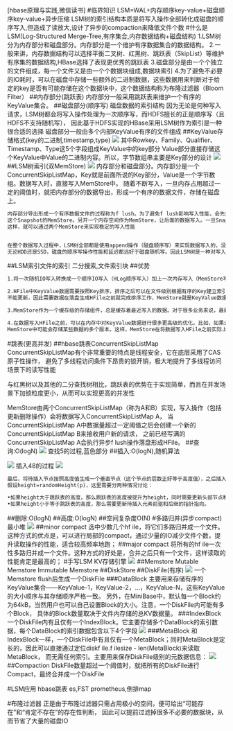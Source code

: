 [hbase原理与实践,微信读书]
#临界知识
LSM=WAL+内存顺序key-value+磁盘顺序key-value+异步压缩
LSM树的索引结构本质是将写入操作全部转化成磁盘的顺序写入,但造成了读放大,设计了异步的compaction来降低文件个数
#什么是LSM(Log-Structured Merge-Tree,有序集合,内存数据结构+磁盘结构)
1.LSM树分为内存部分和磁盘部分。内存部分是一个维护有序数据集合的数据结构。
2.一般来讲，内存数据结构可以选择平衡二叉树、红黑树、跳跃表（SkipList）等维护有序集的数据结构,HBase选择了表现更优秀的跳跃表
3.磁盘部分是由一个个独立的文件组成，每一个文件又是由一个个数据块组成,数据块索引
4.为了避免不必要的IO耗时，可以在磁盘中存储一些额外的二进制数据，这些数据用来判断对于给定的key是否有可能存储在这个数据块中，这个数据结构称为布隆过滤器（Bloom Filter）
##内存部分(跳跃表)
内存部分一般采用跳跃表来维护一个有序的KeyValue集合。
##磁盘部分(顺序写)
磁盘数据的索引结构
因为无论是何种写入请求，LSM树都会将写入操作处理为一次顺序写，而HDFS擅长的正是顺序写（且HDFS不支持随机写），
因此基于HDFS实现的HBase采用LSM树作为索引是一种很合适的选择
磁盘部分一般由多个内部KeyValue有序的文件组成
##KeyValue存储格式(key的二进制,timestamp,type)
[](https://weread.qq.com/web/reader/632326807192b335632d09ck65132ca01b6512bd43d90e3)
![](.z_01_hbase_01_数据结构_LSM_images/fdbaa3ae.png)
其中Rowkey、Family、Qualifier、Timestamp、Type这5个字段组成KeyValue中的key部分
Value部分直接存储这个KeyValue中Value的二进制内容。所以，字节数组串主要是Key部分的设计
![](.z_01_hbase_01_数据结构_LSM_images/a09dd48a.png)
##LSM树索引(双MemStore)
![](.z_01_hbase_01_数据结构_LSM_images/58b60dfb.png)
内存部分和磁盘部分。内存部分是一个ConcurrentSkipListMap，Key就是前面所说的Key部分，Value是一个字节数组。数据写入时，直接写入MemStore中。
随着不断写入，一旦内存占用超过一定的阈值时，就把内存部分的数据导出，形成一个有序的数据文件，存储在磁盘上。
```asp
内存部分导出形成一个有序数据文件的过程称为f lush。为了避免f lush影响写入性能，会先把当前写入的MemStore设为Snapshot，不再容许新的写入操作写入
这个Snapshot的MemStore。另开一个内存空间作为MemStore，让后面的数据写入。一旦Snapshot的MemStore写入完毕，对应内存空间就可以释放。
这样，就可以通过两个MemStore来实现稳定的写入性能


在整个数据写入过程中，LSM树全部都是使用append操作（磁盘顺序写）来实现数据写入的，没有使用任何seek+write（磁盘随机写）的方式来写入。
无论HDD还是SSD，磁盘的顺序写操作性能和延迟都远好于磁盘随机写。因此LSM树是一种对写入极为友好的索引结构，它能将磁盘的写入带宽利用到极致。
```
##LSM索引文件的索引
二分搜索,文件索引块
[](https://weread.qq.com/web/reader/632326807192b335632d09ckc51323901dc51ce410c121b)
##优势
```asp
1.将一次随机IO写入转换成一个顺序IO写入（HLog顺序写入）加上一次内存写入（MemStore写入），使得写入性能得到极大提升

2.HFile中KeyValue数据需要按照Key排序，排序之后可以在文件级别根据有序的Key建立索引树，极大提升数据读取效率。然而HDFS本身只允许顺序读写，
不能更新，因此需要数据在落盘生成HFile之前就完成排序工作，MemStore就是KeyValue数据排序的实际执行者

3.MemStore作为一个缓存级的存储组件，总是缓存着最近写入的数据。对于很多业务来说，最新写入的数据被读取的概率会更大，最典型的比如时序数据，80%的请求都会落到最近一天的数据上。

4.在数据写入HFile之前，可以在内存中对KeyValue数据进行很多更高级的优化。比如，如果业务数据保留版本仅设置为1，在业务更新比较频繁的场景下，
MemStore中可能会存储某些数据的多个版本。这样，MemStore在将数据写入HFile之前实际上可以丢弃老版本数据，仅保留最新版本数据。
```
#跳表(更高并发)
##hbase跳表ConcurrentSkipListMap
ConcurrentSkipListMap有个非常重要的特点是线程安全，它在底层采用了CAS原子性操作，
避免了多线程访问条件下昂贵的锁开销，极大地提升了多线程访问场景下的读写性能

与红黑树以及其他的二分查找树相比，跳跃表的优势在于实现简单，而且在并发场景下加锁粒度更小，从而可以实现更高的并发性

MemStore由两个ConcurrentSkipListMap（称为A和B）实现，写入操作（包括更新删除操作）会将数据写入ConcurrentSkipListMap A，
当ConcurrentSkipListMap A中数据量超过一定阈值之后会创建一个新的ConcurrentSkipListMap B来接收用户新的请求，
之前已经写满的ConcurrentSkipListMap A会执行异步f lush操作落盘形成HFile。
##查询:O(logN)
![](.z_01_hbase_01_数据结构_LSM_images/9f05e5c1.png)
查找5的过程,蓝色部分
##插入:O(logN),随机算法

![](.z_01_hbase_01_数据结构_LSM_images/29958426.png)
插入48的过程
![](.z_01_hbase_01_数据结构_LSM_images/e371022e.png)
```asp
最后，将待插入节点按照高度值生成一个垂直节点（这个节点的层数正好等于高度值），之后插入到跳跃表的多条链表中去。
假设height=randomHeight(p)，这里需要分两种情况讨论：

•如果height大于跳跃表的高度，那么跳跃表的高度被提升为height，同时需要更新头部节点和尾部节点的指针指向。
•如果height小于等于跳跃表的高度，那么需要更新待插入元素前驱和后继的指针指向。
```
##删除:O(logN)
##高度:O(logN)
##空间复杂度O(N)
#多路归并(异步compact)
最小堆
![](.z_01_hbase_01_数据结构_LSM_images/670e9688.png)
##minor compact
选中少数几个hf ile，将它们多路归并成一个文件。这种方式的优点是，可以进行局部的compact，通过少量的IO减少文件个数，提升读取操作的性能，适合较高频率地跑；
##major compact
将所有的hf ile一次性多路归并成一个文件。这种方式的好处是，合并之后只有一个文件，这样读取的性能肯定是最高的；
#手写LSM KV存储引擎
[](https://weread.qq.com/web/reader/632326807192b335632d09ckc51323901dc51ce410c121b)
![](.z_01_hbase_01_数据结构_LSM_布隆过滤器_images/3bc862eb.png)
##Memstore
Mutable Memstore
Immutable Memstore
##DiskStore
##DiskFile(有序)
![](.z_01_hbase_01_数据结构_LSM_布隆过滤器_images/f1d6f780.png)
一个Memstore flush后生成一个DiskFile
###DataBlock
主要用来存储有序的KeyValue集合——KeyValue-1，KeyValue-2，…，KeyValue-N，这些KeyValue的大小顺序与其存储顺序严格一致。
另外，在MiniBase中，默认每一个Block约为64kB，当然用户也可以自己设置Block的大小。注意，一个DiskFile内可能有多个Block，
具体的Block数量取决于文件内存储的总KV数据量。
###IndexBlock
一个DiskFile内有且仅有一个IndexBlock。它主要存储多个DataBlock的索引数据，每个DataBlock的索引数据包含以下4个字段
![](.z_01_hbase_01_数据结构_LSM_布隆过滤器_images/b60baa7b.png)
###MetaBlock
和IndexBlock一样，一个DiskFile中有且仅有一个MetaBlock；同时MetaBlock是定长的，因此可以直接通过定位diskf ile.f ilesize - len(MetaBlock)来读取MetaBlock，
而无需任何索引。主要用来保存DiskFile级别的元数据信息：
![](.z_01_hbase_01_数据结构_LSM_布隆过滤器_images/8ed57ca0.png)
##Compaction
DiskFile数量超过一个阈值时，就把所有的DiskFile进行Compact，最终合并成一个DiskFile

#LSM应用
hbase跳表
es,FST
prometheus,倒排map


#布隆过滤器
正是由于布隆过滤器只需占用极小的空间，便可给出“可能存在”和“肯定不存在”的存在性判断，
因此可以提前过滤掉很多不必要的数据块，从而节省了大量的磁盘IO
[](https://weread.qq.com/web/reader/632326807192b335632d09ckc20321001cc20ad4d76f5ae)
